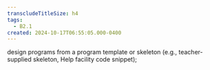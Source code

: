 ```yaml
---
transcludeTitleSize: h4
tags:
  - B2.1
created: 2024-10-17T06:55:05.000-0400
---
```

design programs from a program template or skeleton (e.g., teacher-supplied skeleton, Help facility code snippet);